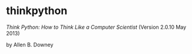 thinkpython
===========



*Think Python: How to Think Like a Computer Scientist* (Version 2.0.10 May 2013)

by Allen B. Downey
